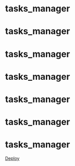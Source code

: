 # tasks_manager
# tasks_manager
# tasks_manager
# tasks_manager
# tasks_manager
# tasks_manager
# tasks_manager
<a href="https://heroku.com/deploy">Deploy</a>
